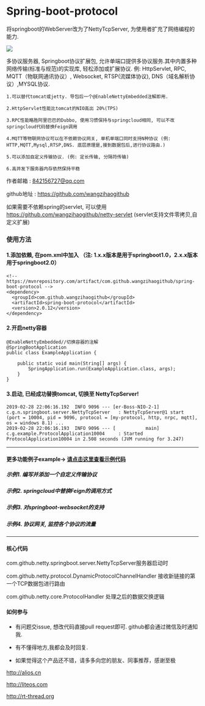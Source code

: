 # Spring-boot-protocol

将springboot的WebServer改为了NettyTcpServer, 为使用者扩充了网络编程的能力.

![](https://user-images.githubusercontent.com/18204507/68989252-9d871a80-087e-11ea-96e1-20c12689c12a.png)

多协议服务器, Springboot协议扩展包, 允许单端口提供多协议服务.其中内置多种网络传输(标准与规范)的实现库, 轻松添加或扩展协议. 例: HttpServlet, RPC, MQTT（物联网通讯协议）, Websocket, RTSP(流媒体协议), DNS（域名解析协议）,MYSQL协议.

    1.可以替代tomcat或jetty. 导包后一个@EnableNettyEmbedded注解即用. 
    
    2.HttpServlet性能比tomcat的NIO高出 20%(TPS)
    
    3.RPC性能略胜阿里巴巴的Dubbo, 使用习惯保持与springcloud相同, 可以不改springcloud代码替换Feign调用
    
    4.MQTT等物联网协议可以在不依赖协议网关, 单机单端口同时支持N种协议 (例: HTTP,MQTT,Mysql,RTSP,DNS. 底层原理是,接到数据包后,进行协议路由.)
    
    5.可以添加自定义传输协议. (例: 定长传输, 分隔符传输)
    
    6.高并发下服务器内存依然保持平稳

作者邮箱 : 842156727@qq.com

github地址 : https://github.com/wangzihaogithub


如果需要不依赖spring的servlet, 可以使用 https://github.com/wangzihaogithub/netty-servlet (servlet支持文件零拷贝,自定义扩展)


### 使用方法

#### 1.添加依赖, 在pom.xml中加入 （注: 1.x.x版本是用于springboot1.0，2.x.x版本用于springboot2.0）

    <!-- https://mvnrepository.com/artifact/com.github.wangzihaogithub/spring-boot-protocol -->
    <dependency>
      <groupId>com.github.wangzihaogithub</groupId>
      <artifactId>spring-boot-protocol</artifactId>
      <version>2.0.12</version>
    </dependency>

	
#### 2.开启netty容器

    @EnableNettyEmbedded//切换容器的注解
    @SpringBootApplication
    public class ExampleApplication {
    
        public static void main(String[] args) {
            SpringApplication.run(ExampleApplication.class, args);
        }
    }

#### 3.启动, 已经成功替换tomcat, 切换至 NettyTcpServer!
	2019-02-28 22:06:16.192  INFO 9096 --- [er-Boss-NIO-2-1] c.g.n.springboot.server.NettyTcpServer   : NettyTcpServer@1 start (port = 10004, pid = 9096, protocol = [my-protocol, http, nrpc, mqtt], os = windows 8.1) ...
	2019-02-28 22:06:16.193  INFO 9096 --- [           main] c.g.example.ProtocolApplication10004     : Started ProtocolApplication10004 in 2.508 seconds (JVM running for 3.247)    
---

#### 更多功能例子example-> [请点击这里查看示例代码](https://github.com/wangzihaogithub/netty-example "https://github.com/wangzihaogithub/netty-example")

##### 示例1. 编写并添加一个自定义传输协议

##### 示例2. springcloud中替换Feign的调用方式

##### 示例3. 对springboot-websocket的支持

##### 示例4. 协议网关, 监控各个协议的流量

 ---

#### 核心代码

com.github.netty.springboot.server.NettyTcpServer服务器启动时

com.github.netty.protocol.DynamicProtocolChannelHandler 接收新链接的第一个TCP数据包进行路由

com.github.netty.core.ProtocolHandler 处理之后的数据交换逻辑


#### 如何参与

* 有问题交issue, 想改代码直接pull request即可. github都会通过微信及时通知我.

* 有不懂得地方,我都会及时回复.

* 如果觉得这个产品还不错，请多多向您的朋友、同事推荐，感谢至极


http://alios.cn

http://liteos.com

http://rt-thread.org


